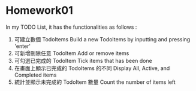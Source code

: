 # Homework01

In my TODO List, it has the functionalities as follows :
1. 可建立數個 TodoItems
  Build a new TodoItems by inputting and pressing 'enter'
2. 可新增刪除任意 TodoItem
  Add or remove items
3. 可勾選已完成的 TodoItem
  Tick items that has been done
4. 在畫面上顯示已完成的 TodoItems 的不同
  Display All, Active, and Completed items
5. 統計並顯示未完成的 TodoItem 數量
  Count the number of items left
